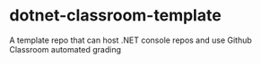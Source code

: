 # dotnet-classroom-template
A template repo that can host .NET console repos and use Github Classroom automated grading
